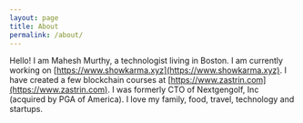 ```yaml
---
layout: page
title: About
permalink: /about/
---
```


Hello! I am Mahesh Murthy, a technologist living in Boston. I am currently working on [https://www.showkarma.xyz](https://www.showkarma.xyz). I have created a few blockchain courses at [https://www.zastrin.com](https://www.zastrin.com). I was formerly CTO of Nextgengolf, Inc (acquired by PGA of America). I love my family, food, travel, technology and startups.
